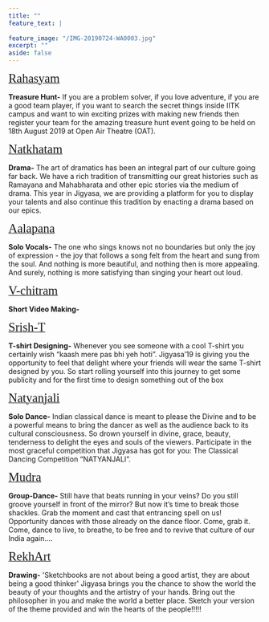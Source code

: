 ```yaml
---
title: ""
feature_text: |
  
feature_image: "/IMG-20190724-WA0003.jpg"
excerpt: ""
aside: false
---
```



[<span style="font-family:'Merriweather'; font-size:1.75em;">Rahasyam</span>](/events/iitk_quiz "A link")

**Treasure Hunt-** If you are a problem solver, if you love adventure, if you are a good team player, if you want to search the secret things inside IITK campus and want to win exciting prizes with making new friends then register your team for the amazing treasure hunt event going to be held on 18th August 2019 at Open Air Theatre (OAT).


[<span style="font-family:'Merriweather'; font-size:1.75em;">Natkhatam</span>](/events/drama "A link")

**Drama-** The art of dramatics has been an integral part of our culture going far back. We have a rich tradition of transmitting our great histories such as Ramayana and Mahabharata and other epic stories via the medium of drama. This year in Jigyasa, we are providing a platform for you to display your talents and also continue this tradition by enacting a drama based on our epics.

[<span style="font-family:'Merriweather'; font-size:1.75em;">Aalapana</span>](/events/singing "A link")

**Solo Vocals-** The one who sings knows not no boundaries but only the joy of expression - the joy that follows a song felt from the heart and sung from the soul. And nothing is more beautiful, and nothing then is more appealing. And surely, nothing is more satisfying than singing your heart out loud.


[<span style="font-family:'Merriweather'; font-size:1.75em;">V-chitram</span>](/events/video "A link")

**Short Video Making-** 

[<span style="font-family:'Merriweather'; font-size:1.75em;">Srish-T</span>](/events/t_shirt_designing "A link")

**T-shirt Designing-** Whenever you see someone with a cool T-shirt you certainly wish “kaash mere pas bhi yeh hoti”. Jigyasa’19 is giving you the opportunity to feel that delight where your friends will wear the same T-shirt designed by you. So start rolling yourself into this journey to get some publicity and for the first time to design something out of the box 


[<span style="font-family:'Merriweather'; font-size:1.75em;">Natyanjali</span>](/events/dance "A link")

**Solo Dance-** Indian classical dance is meant to please the Divine and to be a powerful means to bring the dancer as well as the audience back to its cultural consciousness. So drown yourself in divine, grace, beauty, tenderness to delight the eyes and souls of the viewers. Participate in the most graceful competition that Jigyasa has got for you: The Classical Dancing Competition “NATYANJALI”. 


[<span style="font-family:'Merriweather'; font-size:1.75em;">Mudra</span>](/events/group_dance "A link")

**Group-Dance-** Still have that beats running in your veins? Do you still groove yourself in front of the mirror? But now it’s time to break those shackles. Grab the moment and cast that entrancing spell on us! Opportunity dances with those already on the dance floor. Come, grab it. Come, dance to live, to breathe, to be free and to revive that culture of our India again.... 

[<span style="font-family:'Merriweather'; font-size:1.75em;">RekhArt</span>](/events/sketching "A link")

**Drawing-** 'Sketchbooks are not about being a good artist, they are about being a good thinker' Jigyasa brings you the chance to show the world the beauty of your thoughts and the artistry of your hands. Bring out the philosopher in you and make the world a better place. Sketch your version of the theme provided and win the hearts of the people!!!!!
